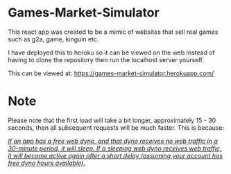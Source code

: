 # Games-Market-Simulator

This react app was created to be a mimic of websites that sell real games such as g2a, game, kinguin etc.

I have deployed this to heroku so it can be viewed on the web instead of having to clone the repository then run the localhost server yourself.

This can be viewed at: https://games-market-simulator.herokuapp.com/

# Note
Please note that the first load will take a bit longer, approximately 15 - 30 seconds, then all subsequent requests will be much faster. This is because: 

<a href="https://devcenter.heroku.com/articles/free-dyno-hours#dyno-sleeping"><i>If an app has a free web dyno, and that dyno receives no web traffic in a 30-minute period, it will sleep. If a sleeping web dyno receives web traffic, it will become active again after a short delay (assuming your account has free dyno hours available).</i></a>
